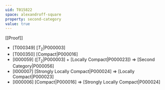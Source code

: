 ```yaml
---
uid: T015822
space: alexandroff-square
property: second-category
value: true
---
```

[[Proof]]

* [T000349] [$T_2$|P000003]
* [T000350] [Compact|P000016]
* [I000059] ([$T_2$|P000003] + [Locally Compact|P000023]) => [Second Category|P000056]
* [I000007] [Strongly Locally Compact|P000024] => [Locally Compact|P000023]
* [I000006] [Compact|P000016] => [Strongly Locally Compact|P000024]

